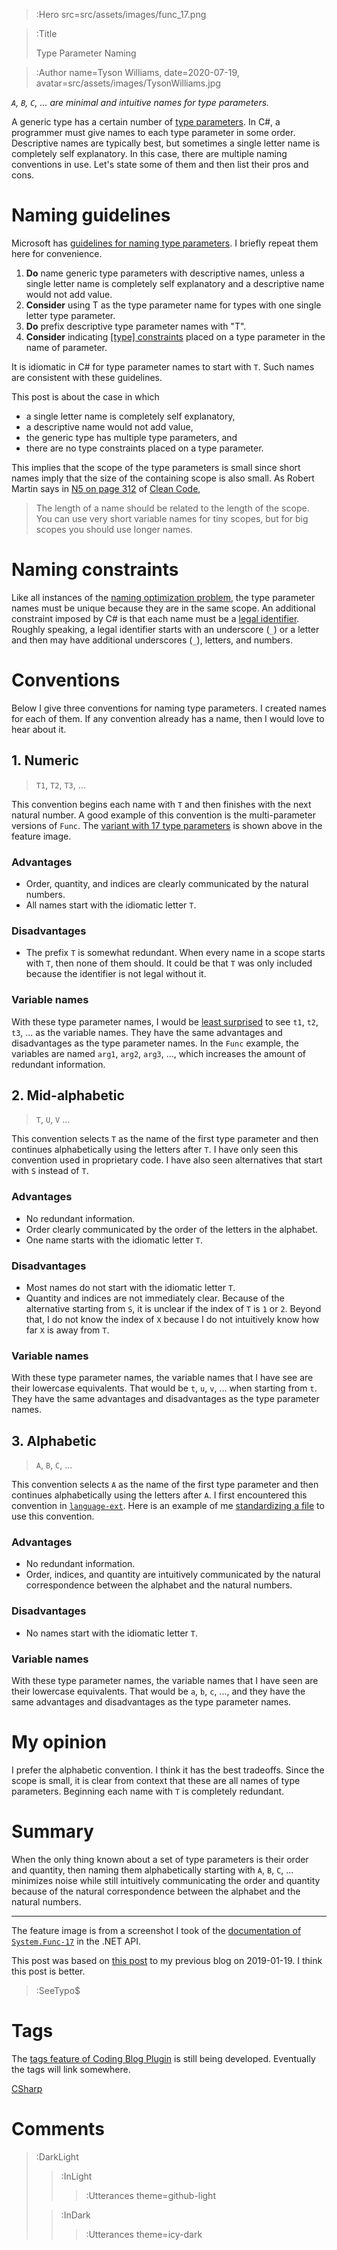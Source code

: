 > :Hero src=src/assets/images/func_17.png

> :Title
>
> Type Parameter Naming

> :Author name=Tyson Williams,
>         date=2020-07-19,
>         avatar=src/assets/images/TysonWilliams.jpg

_`A`, `B`, `C`, ... are minimal and intuitive names for type parameters._

A generic type has a certain number of [type parameters](https://docs.microsoft.com/en-us/dotnet/csharp/language-reference/language-specification/types#type-parameters).  In C#, a programmer must give names to each type parameter in some order.  Descriptive names are typically best, but sometimes a single letter name is completely self explanatory.  In this case, there are multiple naming conventions in use.  Let's state some of them and then list their pros and cons.

# Naming guidelines

Microsoft has [guidelines for naming type parameters](https://docs.microsoft.com/en-us/dotnet/csharp/programming-guide/generics/generic-type-parameters).  I briefly repeat them here for convenience.

1. **Do** name generic type parameters with descriptive names, unless a single letter name is completely self explanatory and a descriptive name would not add value.
2. **Consider** using T as the type parameter name for types with one single letter type parameter.
3. **Do** prefix descriptive type parameter names with "T".
4. **Consider** indicating [[type] constraints](https://docs.microsoft.com/en-us/dotnet/csharp/programming-guide/generics/constraints-on-type-parameters) placed on a type parameter in the name of parameter.

It is idiomatic in C# for type parameter names to start with `T`.  Such names are consistent with these guidelines.

This post is about the case in which
- a single letter name is completely self explanatory,
- a descriptive name would not add value,
- the generic type has multiple type parameters, and
- there are no type constraints placed on a type parameter.

This implies that the scope of the type parameters is small since short names imply that the size of the containing scope is also small.  As Robert Martin says in [N5 on page 312](https://www.google.com/books/edition/Clean_Code/hjEFCAAAQBAJ?gbpv=1&bsq=%22N5:%20Use%20Long%20Names%20for%20Long%20Scopes%22) of [Clean Code](https://www.amazon.com/Clean-Code-Handbook-Software-Craftsmanship/dp/0132350882),
> The length of a name should be related to the length of the scope.  You can use very short variable names for tiny scopes, but for big scopes you should use longer names.

# Naming constraints

Like all instances of the [naming optimization problem](2020-07-17_naming_optimization_problem), the type parameter names must be unique because they are in the same scope.  An additional constraint imposed by C# is that each name must be a [legal identifier](https://docs.microsoft.com/en-us/dotnet/csharp/programming-guide/inside-a-program/identifier-names).  Roughly speaking, a legal identifier starts with an underscore (`_`) or a letter and then may have additional underscores (`_`), letters, and numbers.

# Conventions

Below I give three conventions for naming type parameters.  I created names for each of them.  If any convention already has a name, then I would love to hear about it.

## 1. Numeric

> `T1`, `T2`, `T3`, ...

This convention begins each name with `T` and then finishes with the next natural number.  A good example of this convention is the multi-parameter versions of `Func`.  The [variant with 17 type parameters](https://docs.microsoft.com/en-us/dotnet/api/system.func-17) is shown above in the feature image.

### Advantages

- Order, quantity, and indices are clearly communicated by the natural numbers.
- All names start with the idiomatic letter `T`.

### Disadvantages

- The prefix `T` is somewhat redundant.  When every name in a scope starts with `T`, then none of them should.  It could be that `T` was only included because the identifier is not legal without it.

### Variable names

With these type parameter names, I would be [least surprised](https://en.wikipedia.org/wiki/Principle_of_least_astonishment) to see `t1`, `t2`, `t3`, ... as the variable names.  They have the same advantages and disadvantages as the type parameter names.  In the `Func` example, the variables are named `arg1`, `arg2`, `arg3`, ..., which increases the amount of redundant information.

## 2. Mid-alphabetic

> `T`, `U`, `V` ...

This convention selects `T` as the name of the first type parameter and then continues alphabetically using the letters after `T`.  I have only seen this convention used in proprietary code.  I have also seen alternatives that start with `S` instead of `T`.

### Advantages

- No redundant information.
- Order clearly communicated by the order of the letters in the alphabet.
- One name starts with the idiomatic letter `T`.

### Disadvantages

- Most names do not start with the idiomatic letter `T`.
- Quantity and indices are not immediately clear.  Because of the alternative starting from `S`, it is unclear if the index of `T` is `1` or `2`.  Beyond that, I do not know the index of `X` because I do not intuitively know how far `X` is away from `T`.

### Variable names

With these type parameter names, the variable names that I have see are their lowercase equivalents.  That would be `t`, `u`, `v`, ... when starting from `t`.  They have the same advantages and disadvantages as the type parameter names.

## 3. Alphabetic

> `A`, `B`, `C`, ...

This convention selects `A` as the name of the first type parameter and then continues alphabetically using the letters after `A`.  I first encountered this convention in [`language-ext`](https://github.com/louthy/language-ext).  Here is an example of me [standardizing a file](https://github.com/louthy/language-ext/pull/514/files) to use this convention.

### Advantages

- No redundant information.
- Order, indices, and quantity are intuitively communicated by the natural correspondence between the alphabet and the natural numbers.

### Disadvantages

- No names start with the idiomatic letter `T`.

### Variable names

With these type parameter names, the variable names that I have seen are their lowercase equivalents.  That would be `a`, `b`, `c`, ..., and they have the same advantages and disadvantages as the type parameter names.

# My opinion

I prefer the alphabetic convention.  I think it has the best tradeoffs.  Since the scope is small, it is clear from context that these are all names of type parameters.  Beginning each name with `T` is completely redundant.

# Summary

When the only thing known about a set of type parameters is their order and quantity, then naming them alphabetically starting with `A`, `B`, `C`, ... minimizes noise while still intuitively communicating the order and quantity because of the natural correspondence between the alphabet and the natural numbers.

---

The feature image is from a screenshot I took of the [documentation of `System.Func-17`](https://docs.microsoft.com/en-us/dotnet/api/system.func-17) in the .NET API.

This post was based on [this post](https://tysondw.blogspot.com/2019/01/minimal-and-intuitive-type-parameter.html) to my previous blog on 2019-01-19.  I think this post is better.

> :SeeTypo$

# Tags

The [tags feature of Coding Blog Plugin](https://connect-platform.github.io/coding-blog-plugin/tags) is still being developed.  Eventually the tags will link somewhere.

[CSharp](:Tag)

# Comments

> :DarkLight
> > :InLight
> >
> > > :Utterances theme=github-light
>
> > :InDark
> >
> > > :Utterances theme=icy-dark
